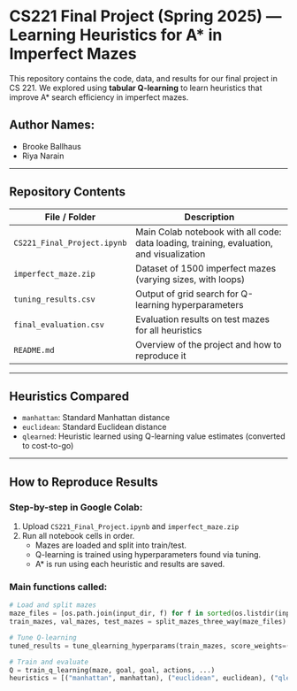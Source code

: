 # CS221 Final Project (Spring 2025) — Learning Heuristics for A* in Imperfect Mazes

This repository contains the code, data, and results for our final project in CS 221. We explored using **tabular Q-learning** to learn heuristics that improve A* search efficiency in imperfect mazes.

## Author Names: 
- Brooke Ballhaus  
- Riya Narain

---

## Repository Contents

| File / Folder               | Description |
|----------------------------|-------------|
| `CS221_Final_Project.ipynb` | Main Colab notebook with all code: data loading, training, evaluation, and visualization |
| `imperfect_maze.zip`       | Dataset of 1500 imperfect mazes (varying sizes, with loops) |
| `tuning_results.csv`       | Output of grid search for Q-learning hyperparameters |
| `final_evaluation.csv`     | Evaluation results on test mazes for all heuristics |
| `README.md`                | Overview of the project and how to reproduce it |

---

## Heuristics Compared

- `manhattan`: Standard Manhattan distance
- `euclidean`: Standard Euclidean distance
- `qlearned`: Heuristic learned using Q-learning value estimates (converted to cost-to-go)

---

## How to Reproduce Results

### Step-by-step in Google Colab:

1. Upload `CS221_Final_Project.ipynb` and `imperfect_maze.zip`
2. Run all notebook cells in order.
   - Mazes are loaded and split into train/test.
   - Q-learning is trained using hyperparameters found via tuning.
   - A* is run using each heuristic and results are saved.

### Main functions called:

```python
# Load and split mazes
maze_files = [os.path.join(input_dir, f) for f in sorted(os.listdir(input_dir)) if f.endswith(".txt")]
train_mazes, val_mazes, test_mazes = split_mazes_three_way(maze_files)

# Tune Q-learning
tuned_results = tune_qlearning_hyperparams(train_mazes, score_weights=(1.0, 1.0, 0.2))

# Train and evaluate
Q = train_q_learning(maze, goal, goal, actions, ...)
heuristics = [("manhattan", manhattan), ("euclidean", euclidean), ("qlearned", learned_heuristic(Q, actions))]
